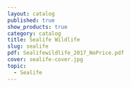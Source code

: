 ```yaml
---
layout: catalog
published: true
show_products: true
category: catalog
title: Sealife Wildlife
slug: sealife
pdf: Sealifewildlife_2017_NoPrice.pdf
cover: sealife-cover.jpg
topic:
  - Sealife
---
```


